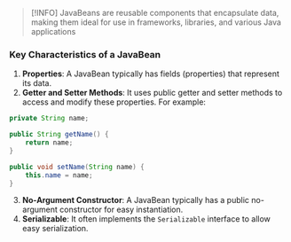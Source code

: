 >[!INFO]
>JavaBeans are reusable components that encapsulate data, making them ideal for use in frameworks, libraries, and various Java applications

### Key Characteristics of a JavaBean

1. **Properties**: A JavaBean typically has fields (properties) that represent its data.
2. **Getter and Setter Methods**: It uses public getter and setter methods to access and modify these properties. For example:

```java
private String name;

public String getName() {
    return name;
}

public void setName(String name) {
    this.name = name;
}

```

3. **No-Argument Constructor**: A JavaBean typically has a public no-argument constructor for easy instantiation.
4. **Serializable**: It often implements the `Serializable` interface to allow easy serialization.